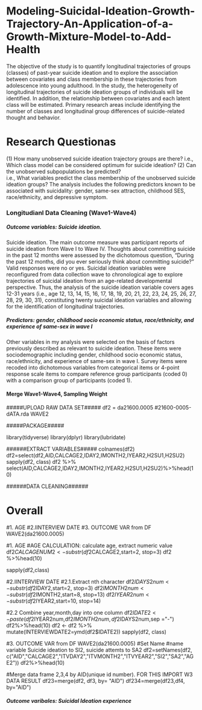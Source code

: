 # Modeling-Suicidal-Ideation-Growth-Trajectory-An-Application-of-a-Growth-Mixture-Model-to-Add-Health
The objective of the study is to quantify longitudinal trajectories of groups (classes) of past-year suicide ideation and to explore the association between covariates and class membership in these trajectories from adolescence into young adulthood. In the study, the heterogeneity of longitudinal trajectories of suicide ideation groups of individuals will be identified. In addition, the relationship between covariates and each latent class will be estimated. Primary research areas include identifying the number of classes and longitudinal group differences of suicide-related thought and behavior. 

# Research Questionas
(1) How many unobserved suicide ideation trajectory groups are there? 
i.e., Which class model can be considered optimum for suicide ideation? 
(2) Can the unobserved subpopulations be predicted?  
i.e., What variables predict the class membership of the unobserved suicide ideation groups? The analysis includes the following predictors known to be associated with suicidality: gender, same-sex attraction, childhood SES, race/ethnicity, and depressive symptom.

### Longitudianl Data Cleaning (Wave1-Wave4) 

##### Outcome variables: Suicide ideation.
Suicide ideation. The main outcome measure was participant reports of suicide ideation from Wave Ⅰ to Wave Ⅳ. Thoughts about committing suicide in the past 12 months were assessed by the dichotomous question, “During the past 12 months, did you ever seriously think about committing suicide?” Valid responses were no or yes. Suicidal ideation variables were reconfigured from data collection wave to chronological age to explore trajectories of suicidal ideation from an age-related developmental perspective. Thus, the analysis of the suicide ideation variable covers ages 12-31 years (i.e., age 12, 13, 14, 15, 16, 17, 18, 19, 20, 21, 22, 23, 24, 25, 26, 27, 28, 29, 30, 31), constituting twenty suicidal ideation variables and allowing for the identification of longitudinal trajectories. 

##### Predictors: gender, childhood socio economic status, race/ethnicity, and experience of same-sex in wave Ⅰ
Other variables in my analysis were selected on the basis of factors previously described as relevant to suicide ideation. These items were sociodemographic including gender, childhood socio economic status, race/ethnicity, and experience of same-sex in wave Ⅰ. Survey items were recoded into dichotomous variables from categorical items or 4-point response scale items to compare reference group participants (coded 0) with a comparison group of participants (coded 1).
#### Merge Wave1-Wave4, Sampling Weight

#####UPLOAD RAW DATA SET#####
df2 = da21600.0005 #21600-0005-dATA.rda WAVE2

#####PACKAGE#####

library(tidyverse)
library(dplyr)
library(lubridate)

######EXTRACT VARIABLES#####
colnames(df2)
df2=select(df2,AID,CALCAGE2,IDAY2,IMONTH2,IYEAR2,H2SU1,H2SU2)
sapply(df2, class)
df2 %>% select(AID,CALCAGE2,IDAY2,IMONTH2,IYEAR2,H2SU1,H2SU2)%>%head(10)

######DATA CLEANING######
# Overall
#1. AGE 
#2.IINTERVIEW DATE
#3. OUTCOME VAR from DF WAVE2(da21600.0005)

#1. AGE 
#AGE CALCULATION: calculate age, extract numeric value
df2$CALCAGENUM2 <- substr(df2$CALCAGE2,start=2, stop=3)
df2 %>%head(10)

sapply(df2,class)

#2.IINTERVIEW DATE
#2.1.Extract nth character
df2$IDAYS2num <- substr(df2$IDAY2,start=2, stop=3)
df2$IMONTH2num <- substr(df2$IMONTH2,start=8, stop=13)
df2$IYEAR2num <- substr(df2$IYEAR2,start=10, stop=14)

#2.2 Combine year,month,day into one column
df2$IDATE2 <-paste(df2$IYEAR2num,df2$IMONTH2num,df2$IDAYS2num,sep ="-")
df2%>%head(10)
df2 <- df2 %>% mutate(INTERVIEWDATE2=ymd(df2$IDATE2))
sapply(df2, class)

#3. OUTCOME VAR from DF WAVE2(da21600.0005)
#Set Name
#name variable Suicide ideation to SI2, suicide attemts to SA2 
df2=setNames(df2, c("AID","CALCAGE2","ITVDAY2","ITVMONTH2","ITVYEAR2","SI2","SA2","AGE2"))
df2%>%head(10)

#Merge data frame 2,3,4 by AID(unique id number). FOR THIS IMPORT W3 DATA RESULT
df23=merge(df2, df3, by= "AID")
df234=merge(df23,df4, by="AID")
##### Outcome varibales: Suicidal Ideation experience
